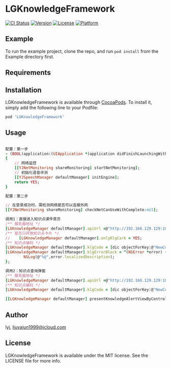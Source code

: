 # LGKnowledgeFramework

[![CI Status](https://img.shields.io/travis/lyj/LGKnowledgeFramework.svg?style=flat)](https://travis-ci.org/lyj/LGKnowledgeFramework)
[![Version](https://img.shields.io/cocoapods/v/LGKnowledgeFramework.svg?style=flat)](https://cocoapods.org/pods/LGKnowledgeFramework)
[![License](https://img.shields.io/cocoapods/l/LGKnowledgeFramework.svg?style=flat)](https://cocoapods.org/pods/LGKnowledgeFramework)
[![Platform](https://img.shields.io/cocoapods/p/LGKnowledgeFramework.svg?style=flat)](https://cocoapods.org/pods/LGKnowledgeFramework)

## Example

To run the example project, clone the repo, and run `pod install` from the Example directory first.

## Requirements

## Installation

LGKnowledgeFramework is available through [CocoaPods](https://cocoapods.org). To install
it, simply add the following line to your Podfile:

```ruby
pod 'LGKnowledgeFramework'
```

## Usage


```ruby

配置：第一步
- (BOOL)application:(UIApplication *)application didFinishLaunchingWithOptions:(NSDictionary *)launchOptions
{
    // 网络监控
    [[YJNetMonitoring shareMonitoring] startNetMonitoring];
    // 初始化语音评测
    [[YJSpeechManager defaultManager] initEngine];
    return YES;
}

配置：第二步

// 在登录成功时，需检测网络是否可以连接外网
[[YJNetMonitoring shareMonitoring] checkNetCanUseWithComplete:nil];

调用1：直接进入知识点课件首页
/** 服务器地址 */
[LGKnowledgeManager defaultManager].apiUrl =@"http://192.168.129.129:10107/";
/** 是否只开放知识点卡片 */
//    [LGKnowledgeManager defaultManager].onlyKlgCark = YES;
/** 知识点编码 */
[LGKnowledgeManager defaultManager].klgCode = [dic objectForKey:@"NewCode"];
[LGKnowledgeManager defaultManager].klgErrorBlock = ^(NSError *error) {
        NSLog(@"%@",error.localizedDescription);
};

调用2：知识点查询弹窗
/** 服务器地址 */
[LGKnowledgeManager defaultManager].apiUrl =@"http://192.168.129.129:10107/";
/** 知识点编码 */
[LGKnowledgeManager defaultManager].klgCode = [dic objectForKey:@"NewCode"];

[[LGKnowledgeManager defaultManager] presentKnowledgeAlertViewByController:self addStudyBlock:nil];

```


## Author

lyj, liuyajun1999@icloud.com

## License

LGKnowledgeFramework is available under the MIT license. See the LICENSE file for more info.

